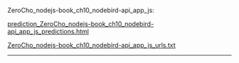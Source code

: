 ZeroCho_nodejs-book_ch10_nodebird-api_app_js: 

[prediction_ZeroCho_nodejs-book_ch10_nodebird-api_app_js_predictions.html](./prediction_ZeroCho_nodejs-book_ch10_nodebird-api_app_js_predictions.html)

[ZeroCho_nodejs-book_ch10_nodebird-api_app_js_urls.txt](./ZeroCho_nodejs-book_ch10_nodebird-api_app_js_urls.txt)

<hr>
